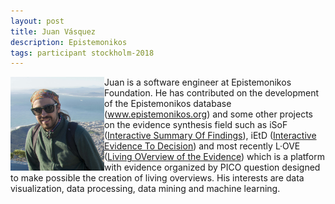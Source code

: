 ```yaml
---
layout: post
title: Juan Vásquez
description: Epistemonikos
tags: participant stockholm-2018
---
```

<img align="left" width="150" height="150" src="/events/2018-04-stockholm/people/vasquez_juan_ignacio.jpg" alt="Juan Vásquez"/>Juan is a software engineer at Epistemonikos Foundation. He has contributed on the development of the Epistemonikos database (<a href="http://www.epistemonikos.org" target="_blank" rel="noopener">www.epistemonikos.org</a>) and some other projects on the evidence synthesis field such as iSoF (<a href="https://isof.epistemonikos.org" target="_blank" rel="noopener">Interactive Summary Of Findings</a>), iEtD (<a href="https://ietd.epistemonikos.org" target="_blank" rel="noopener">Interactive Evidence To Decision</a>) and most recently L·OVE (<a href="https://love.epistemonikos.org" target="_blank" rel="noopener">Living OVerview of the Evidence</a>) which is a platform with evidence organized by PICO question designed to make possible the creation of living overviews. His interests are data visualization, data processing, data mining and machine learning.